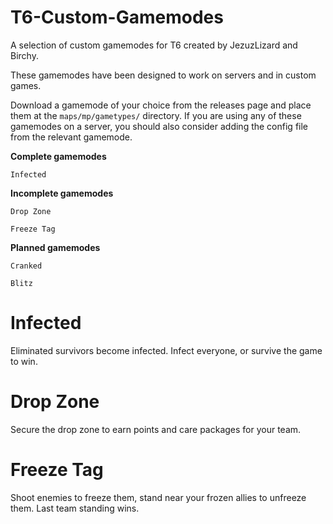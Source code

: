 # T6-Custom-Gamemodes
A selection of custom gamemodes for T6 created by JezuzLizard and Birchy.

These gamemodes have been designed to work on servers and in custom games.

Download a gamemode of your choice from the releases page and place them at the ```maps/mp/gametypes/``` directory.
If you are using any of these gamemodes on a server, you should also consider adding the config file from the relevant gamemode.

**Complete gamemodes**
```
Infected
```

**Incomplete gamemodes**
```
Drop Zone
```
```
Freeze Tag
```

**Planned gamemodes**
```
Cranked
```
```
Blitz
```
# Infected
Eliminated survivors become infected. Infect everyone, or survive the game to win.

# Drop Zone
Secure the drop zone to earn points and care packages for your team.

# Freeze Tag
Shoot enemies to freeze them, stand near your frozen allies to unfreeze them. Last team standing wins.
